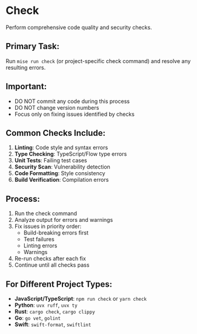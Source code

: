 # Check

Perform comprehensive code quality and security checks.

## Primary Task:
Run `mise run check` (or project-specific check command) and resolve any resulting errors.

## Important:
- DO NOT commit any code during this process
- DO NOT change version numbers
- Focus only on fixing issues identified by checks

## Common Checks Include:
1. **Linting**: Code style and syntax errors
2. **Type Checking**: TypeScript/Flow type errors
3. **Unit Tests**: Failing test cases
4. **Security Scan**: Vulnerability detection
5. **Code Formatting**: Style consistency
6. **Build Verification**: Compilation errors

## Process:
1. Run the check command
2. Analyze output for errors and warnings
3. Fix issues in priority order:
   - Build-breaking errors first
   - Test failures
   - Linting errors
   - Warnings
4. Re-run checks after each fix
5. Continue until all checks pass

## For Different Project Types:
- **JavaScript/TypeScript**: `npm run check` or `yarn check`
- **Python**: `uvx ruff`, `uvx ty`
- **Rust**: `cargo check`, `cargo clippy`
- **Go**: `go vet`, `golint`
- **Swift**: `swift-format`, `swiftlint`

